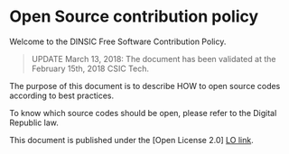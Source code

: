 # Open Source contribution policy

Welcome to the DINSIC Free Software Contribution Policy.

> UPDATE March 13, 2018: The document has been validated at the February 15th, 2018 CSIC Tech.

The purpose of this document is to describe HOW to open source codes according to best practices.

To know which source codes should be open, please refer to the Digital Republic law.

This document is published under the [Open License 2.0] [LO link].

[LO link]: https://github.com/DISIC/contribution-open-source/raw/master/LICENSE.pdf
